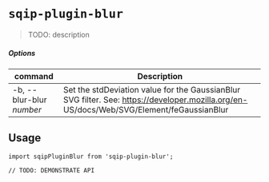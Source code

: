 # `sqip-plugin-blur`

> TODO: description
##### Options
| command  | Description |
| ------------- | ------------- |
|-b, --blur-blur *number* | Set the stdDeviation value for the GaussianBlur SVG filter. See: https://developer.mozilla.org/en- US/docs/Web/SVG/Element/feGaussianBlur

## Usage

```
import sqipPluginBlur from 'sqip-plugin-blur';

// TODO: DEMONSTRATE API
```
